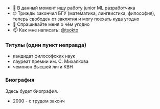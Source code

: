 <!--
### Всем привет 👋
**ts-zhigmytov/tsokto** очень ✨ _важный_ ✨ репозиторий, потому что его `README.md` (этот файл) будет висеть в профиле.
Оформление и код попячены у Yorko

Here are some ideas to get you started:

- 🔭 I’m currently working at Elsevier on various NLP tasks
- 🌱 I’m currently learning ...
- 👯 I’m looking to collaborate on ...
- 🤔 I’m looking for help with ...
- 💬 Ask me about ...
- 📫 How to reach me: ...
- 😄 Pronouns: ...
- ⚡ Fun fact: ...
-->

- 🔭 В данный момент ищу работу junior ML разработчика
- 🤓 Трижды закончил БГУ (математика, лингвистика, философия), теперь свободен от заклятия и могу поехать куда угодно
- 💬 Спрашивайте меня о чём угодно
- 📫 Как мне написать: [@tsokto](https://t.me/tsokto)


### Титулы (один пункт неправда)
- кандидат философских наук
- лауреат премии им. С. Михалкова
- чемпион Высшей лиги КВН
 

### Биография 
Здесь будет биография. 

- 2000 - с трудом законч
